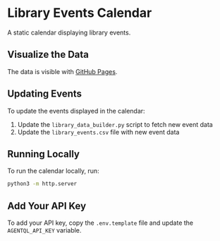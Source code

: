 # Library Events Calendar

A static calendar displaying library events.

## Visualize the Data

The data is visible with [GitHub Pages](https://zkysar.github.io/library/).

## Updating Events

To update the events displayed in the calendar:

1. Update the `library_data_builder.py` script to fetch new event data
2. Update the `library_events.csv` file with new event data

## Running Locally

To run the calendar locally, run:

```bash
python3 -m http.server
```

## Add Your API Key

To add your API key, copy the `.env.template` file and update the `AGENTQL_API_KEY` variable.

